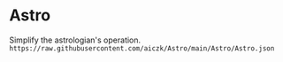 # Astro

Simplify the astrologian's operation.
`https://raw.githubusercontent.com/aiczk/Astro/main/Astro/Astro.json`
